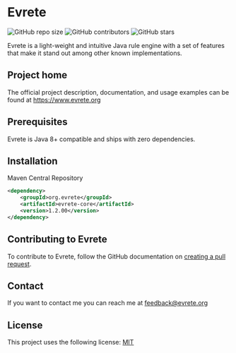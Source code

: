 # Evrete

![GitHub repo size](https://img.shields.io/github/repo-size/andbi/evrete)
![GitHub contributors](https://img.shields.io/github/contributors/andbi/evrete)
![GitHub stars](https://img.shields.io/github/stars/andbi/evrete?style=social)

Evrete is a light-weight and intuitive Java rule engine with a set of 
features that make it stand out among other known implementations.


## Project home

The official project description, documentation, and usage examples can be found at https://www.evrete.org

## Prerequisites
Evrete is Java 8+ compatible and ships with zero dependencies.

## Installation

Maven Central Repository
```xml
<dependency>
    <groupId>org.evrete</groupId>
    <artifactId>evrete-core</artifactId>
    <version>1.2.00</version>
</dependency>
```

## Contributing to Evrete
To contribute to Evrete, follow the GitHub documentation on 
[creating a pull request](https://help.github.com/en/github/collaborating-with-issues-and-pull-requests/creating-a-pull-request).


## Contact

If you want to contact me you can reach me at [feedback@evrete.org](mailto:feedback@evrete.org?subject=[GitHub]%20Feedback)   


## License
<!--- If you're not sure which open license to use see https://choosealicense.com/--->

This project uses the following license: [MIT](https://opensource.org/licenses/MIT)

